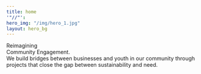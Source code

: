 ```yaml
---
title: home
'"//"': 
hero_img: "/img/hero_1.jpg"
layout: hero_bg
---
```


<div class="frow direction-column wrap_my_slide_primary">
    <div class="headline1">
        Reimagining <br/>
        Community Engagement.
    </div>
    <div class="headline2">
        <span class="red_span">We</span> build bridges between businesses and youth in our <span class="red_span">community</span> through <span class="red_span">projects</span> that close the gap between sustainability and need.
    </div>
</div>

